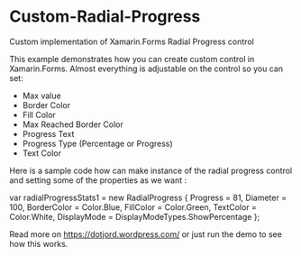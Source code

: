 # Custom-Radial-Progress
Custom implementation of Xamarin.Forms Radial Progress control

This example demonstrates how you can create custom control in Xamarin.Forms. Almost everything is adjustable on the control so you can set:

- Max value
- Border Color
- Fill Color
- Max Reached Border Color
- Progress Text
- Progress Type (Percentage or Progress)
- Text Color

Here is a sample code how can make instance of the radial progress control and setting some of the properties as we want :

var radialProgressStats1 = new RadialProgress
{
Progress = 81,
Diameter = 100,
BorderColor = Color.Blue,
FillColor = Color.Green,
TextColor = Color.White,
DisplayMode = DisplayModeTypes.ShowPercentage
};

Read more on https://dotjord.wordpress.com/ or just run the demo to see how this works.
